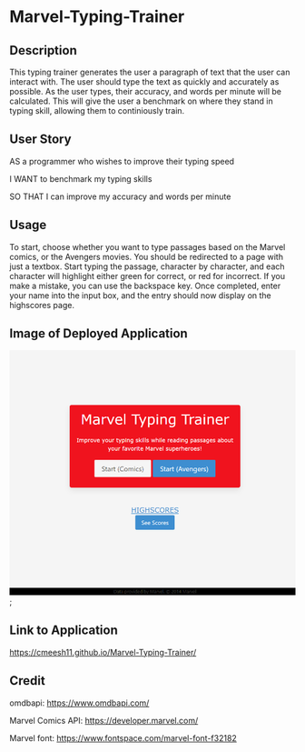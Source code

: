 # Marvel-Typing-Trainer

## Description

This typing trainer generates the user a paragraph of text that the user can interact with. The user should type the text as quickly and accurately as possible. As the user types, their accuracy, and words per minute will be calculated. This will give the user a benchmark on where they stand in typing skill, allowing them to continiously train.

## User Story

AS a programmer who wishes to improve their typing speed  

I WANT to benchmark my typing skills 

SO THAT I can improve my accuracy and words per minute

## Usage

To start, choose whether you want to type passages based on the Marvel comics, or the Avengers movies. You should be redirected to a page with just a textbox.
Start typing the passage, character by character, and each character will highlight either green for correct, or red for incorrect. If you make a mistake, you can use the backspace key.
Once completed, enter your name into the input box, and the entry should now display on the highscores page.


## Image of Deployed Application

![alt text](./assets/Images/Marvel-Typing_Trainer.png);

## Link to Application

https://cmeesh11.github.io/Marvel-Typing-Trainer/

## Credit

omdbapi: https://www.omdbapi.com/  

Marvel Comics API: https://developer.marvel.com/  

Marvel font: https://www.fontspace.com/marvel-font-f32182

